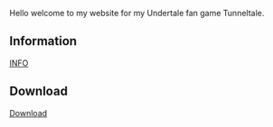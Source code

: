 
Hello welcome to my website for my Undertale fan game Tunneltale.

## Information

[INFO](https://dreamer99aaa.github.io/Tunneltale/info)

## Download

[Download](https://dreamer99aaa.github.io/Tunneltale/download)
